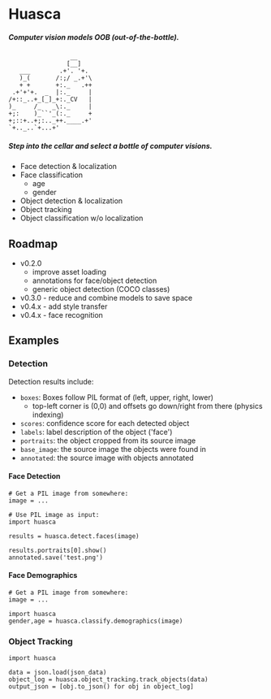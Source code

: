 # Huasca

##### Computer vision models OOB (out-of-the-bottle).

                     __
                    [__]
       ___        .+'. '+.
       )_(       /:;/ _.+'\
       + +       +:._   .++
     .+'+'+.  _  |:._     |
    /+::_..+_[_]_+:._CV   |
    )_     /_   _\:._     |
    +;:    )_``'_(:._     +
    +;::+..+;:.._++.____.+'
    `+.._..`+...+'

##### Step into the cellar and select a bottle of computer visions.

  * Face detection & localization
  * Face classification
    * age
    * gender
  * Object detection & localization
  * Object tracking
  * Object classification w/o localization

## Roadmap

  * v0.2.0
    * improve asset loading
    * annotations for face/object detection
    * generic object detection (COCO classes)
  * v0.3.0 - reduce and combine models to save space
  * v0.4.x - add style transfer
  * v0.4.x - face recognition

## Examples

### Detection

Detection results include:

  * `boxes`: Boxes follow PIL format of (left, upper, right, lower)
    * top-left corner is (0,0) and offsets go down/right from there (physics indexing)
  * `scores`: confidence score for each detected object
  * `labels`: label description of the object ('face')
  * `portraits`: the object cropped from its source image
  * `base_image`: the source image the objects were found in
  * `annotated`: the source image with objects annotated

#### Face Detection

    # Get a PIL image from somewhere:
    image = ...
    
    # Use PIL image as input:
    import huasca

    results = huasca.detect.faces(image)

    results.portraits[0].show()
    annotated.save('test.png')


#### Face Demographics

    # Get a PIL image from somewhere:
    image = ...

    import huasca
    gender,age = huasca.classify.demographics(image)


### Object Tracking

    import huasca

    data = json.load(json_data)
    object_log = huasca.object_tracking.track_objects(data)
    output_json = [obj.to_json() for obj in object_log]
